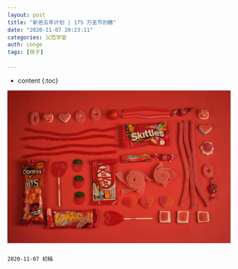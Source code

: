 ```yaml
---
layout: post
title: "新爸五年计划 | 175 万圣节的糖"
date: "2020-11-07 20:23:11"
categories: 父范学堂
auth: conge
tags: [孩子]

---
```

* content
{:toc}

 ![candies](../assets/images/父范学堂/candy.jpg)

### 




```
2020-11-07 初稿
```

